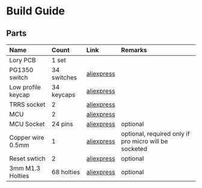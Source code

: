 # Build Guide

## Parts

| Name | Count | Link | Remarks |
|:-|:-|:-|:-|
| Lory PCB | 1 set | | |
| PG1350 switch | 34 switches | [aliexpress](https://www.aliexpress.com/item/32959996455.html?spm=a2g0o.productlist.0.0.13c83048nUbLpy&algo_pvid=827f91a5-82ea-48cd-854b-4546edf5ba81&algo_exp_id=827f91a5-82ea-48cd-854b-4546edf5ba81-1) | |
| Low profile keycap | 34 keycaps | [aliexpress](https://www.aliexpress.com/item/32915900901.html?spm=a2g0o.productlist.0.0.4cc66a54EjFPsR&algo_pvid=6492b638-ae2f-469b-99eb-c6b2d239e75b&algo_exp_id=6492b638-ae2f-469b-99eb-c6b2d239e75b-4) | |
| TRRS socket | 2 | [aliexpress](https://nl.aliexpress.com/item/32785315917.html?spm=a2g0s.9042311.0.0.27424c4dlrgRjA) | |
| MCU | 2 | [aliexpress](https://nl.aliexpress.com/item/32849563958.html?spm=a2g0o.productlist.0.0.67bf2a1cLuEYaZ&algo_pvid=afe744db-2dbb-46f8-9e56-e76eb678a6ec&algo_exp_id=afe744db-2dbb-46f8-9e56-e76eb678a6ec-0) | |
| MCU Socket | 24 pins | [aliexpress](https://nl.aliexpress.com/item/32817226478.html?spm=a2g0o.cart.0.0.297b3c00irCY52&mp=1) | optional |
| Copper wire 0.5mm | 1 | [aliexpress](https://nl.aliexpress.com/item/4000781904492.html?spm=a2g0s.9042311.0.0.27424c4dlrgRjA) | optional, required only if pro micro will be socketed |
| Reset swtich | 2 | [aliexpress](https://nl.aliexpress.com/item/1068908059.html?spm=a2g0s.9042311.0.0.27424c4dlrgRjA) | optional |
| 3mm M1.3 Holties | 68 holties | [aliexpress](https://www.aliexpress.com/item/33026899340.html?spm=a2g0s.9042311.0.0.27424c4dEvWxnR) | optional |

